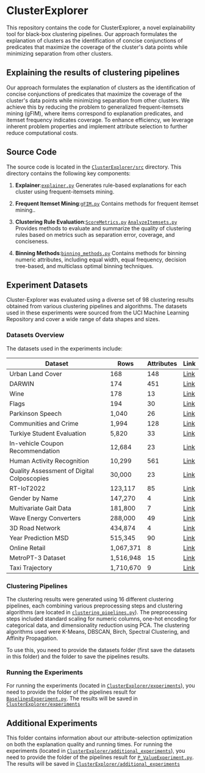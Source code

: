 # ClusterExplorer
This repository contains the code for ClusterExplorer, a novel explainability tool for black-box clustering pipelines. Our approach formulates the explanation of clusters as the identification of concise conjunctions of predicates that maximize the coverage of the cluster's data points while minimizing separation from other clusters.

## Explaining the results of clustering pipelines
Our approach formulates the explanation of clusters as the identification of concise conjunctions of predicates that maximize the coverage of the cluster's data points while minimizing separation from other clusters. We achieve this by reducing the problem to generalized frequent-itemsets mining (gFIM), where items correspond to explanation predicates, and itemset frequency indicates coverage. To enhance efficiency, we leverage inherent problem properties and implement attribute selection to further reduce computational costs.

## Source Code
The source code is located in the [`ClusterExplorer/src`](https://github.com/sarieltutay/ClusterExplorer/blob/main/src) directory. This directory contains the following key components:

1. **Explainer**:[`explainer.py`](https://github.com/sarieltutay/ClusterExplorer/blob/main/src/explainer.py) Generates rule-based explanations for each cluster using frequent-itemsets mining.

2. **Frequent Itemset Mining**:[`gFIM.py`](https://github.com/sarieltutay/ClusterExplorer/blob/main/src/gFIM.py) Contains methods for frequent itemset mining..

3. **Clustering Rule Evaluation**:[`ScoreMetrics.py`](https://github.com/sarieltutay/ClusterExplorer/blob/main/src/ScoreMetrics.py) [`AnalyzeItemsets.py`](https://github.com/sarieltutay/ClusterExplorer/blob/main/src/AnalyzeItemsets.py) Provides methods to evaluate and summarize the quality of clustering rules based on metrics such as separation error, coverage, and conciseness.

4. **Binning Methods**:[`binning_methods.py`](https://github.com/yourusername/ClusterExplorer/blob/main/src/binning_methods.py) Contains methods for binning numeric attributes, including equal width, equal frequency, decision tree-based, and multiclass optimal binning techniques.

## Experiment Datasets
Cluster-Explorer was evaluated using a diverse set of 98 clustering results obtained from various clustering pipelines and algorithms. The datasets used in these experiments were sourced from the UCI Machine Learning Repository and cover a wide range of data shapes and sizes.

### Datasets Overview
The datasets used in the experiments include:

| **Dataset**                             | **Rows**   | **Attributes** | **Link** |
|-----------------------------------------|------------|----------------|----------|
| Urban Land Cover                        | 168        | 148            | [Link](https://archive.ics.uci.edu/dataset/295/urban+land+cover) |
| DARWIN                                  | 174        | 451            | [Link](https://archive.ics.uci.edu/dataset/732/darwin) |
| Wine                                    | 178        | 13             | [Link](https://archive.ics.uci.edu/dataset/186/wine+quality) |
| Flags                                   | 194        | 30             | [Link](https://archive.ics.uci.edu/dataset/40/flags) |
| Parkinson Speech                        | 1,040      | 26             | [Link](https://archive.ics.uci.edu/dataset/301/parkinson+speech+dataset+with+multiple+types+of+sound+recordings) |
| Communities and Crime                   | 1,994      | 128            | [Link](https://archive.ics.uci.edu/dataset/183/communities+and+crime) |
| Turkiye Student Evaluation              | 5,820      | 33             | [Link](https://archive.ics.uci.edu/dataset/262/turkiye+student+evaluation) |
| In-vehicle Coupon Recommendation        | 12,684     | 23             | [Link](https://archive.ics.uci.edu/dataset/603/in+vehicle+coupon+recommendation) |
| Human Activity Recognition              | 10,299     | 561            | [Link](https://archive.ics.uci.edu/dataset/240/human+activity+recognition+using+smartphones) |
| Quality Assessment of Digital Colposcopies | 30,000  | 23             | [Link](https://archive.ics.uci.edu/dataset/384/quality+assessment+of+digital+colposcopies) |
| RT-IoT2022                              | 123,117    | 85             | [Link](https://archive.ics.uci.edu/dataset/942/rt-iot2022) |
| Gender by Name                          | 147,270    | 4              | [Link](https://archive.ics.uci.edu/dataset/591/gender+by+name) |
| Multivariate Gait Data                  | 181,800    | 7              | [Link](https://archive.ics.uci.edu/dataset/760/multivariate+gait+data) |
| Wave Energy Converters                  | 288,000    | 49             | [Link](https://archive.ics.uci.edu/dataset/494/wave+energy+converters) |
| 3D Road Network                         | 434,874    | 4              | [Link](https://archive.ics.uci.edu/dataset/246/3d+road+network+north+jutland+denmark) |
| Year Prediction MSD                     | 515,345    | 90             | [Link](https://archive.ics.uci.edu/dataset/203/yearpredictionmsd) |
| Online Retail                           | 1,067,371  | 8              | [Link](https://archive.ics.uci.edu/dataset/352/online+retail) |
| MetroPT-3 Dataset                       | 1,516,948  | 15             | [Link](https://archive.ics.uci.edu/dataset/791/metropt+3+dataset) |
| Taxi Trajectory                         | 1,710,670  | 9              | [Link](https://archive.ics.uci.edu/dataset/339/taxi+service+trajectory+prediction+challenge+ecml+pkdd+2015) |

### Clustering Pipelines
The clustering results were generated using 16 different clustering pipelines, each combining various preprocessing steps and clustering algorithms (are located in [`clustering_pipelines.py`](https://github.com/yourusername/ClusterExplorer/blob/main/experiments/clustering_pipelines.py)). The preprocessing steps included standard scaling for numeric columns, one-hot encoding for categorical data, and dimensionality reduction using PCA. The clustering algorithms used were K-Means, DBSCAN, Birch, Spectral Clustering, and Affinity Propagation.

To use this, you need to provide the datasets folder (first save the datasets in this folder) and the folder to save the pipelines results.

### Running the Experiments
For running the experiments (located in [`ClusterExplorer/experiments`](https://github.com/yourusername/ClusterExplorer/blob/main/experiments)), you need to provide the folder of the pipelines result for [`BaselinesExperiment.py`](https://github.com/yourusername/ClusterExplorer/blob/main/experiments/BaselinesExperiment.py). The results will be saved in [`ClusterExplorer/experiments`]([https://github.com/yourusername/ClusterExplorer/blob/ma](https://github.com/yourusername/ClusterExplorer/blob/main/experiments))

## Additional Experiments
This folder contains information about our attribute-selection optimization on both the explanation quality and running times.
For running the experiments (located in [`ClusterExplorer/additional_experiments`](https://github.com/yourusername/ClusterExplorer/blob/main/additional_experiments)), you need to provide the folder of the pipelines result for [`P_ValueExperiment.py`](https://github.com/yourusername/ClusterExplorer/blob/main/additional_experiments/P_ValueExperiment.py). The results will be saved in [`ClusterExplorer/additional_experiments`]([https://github.com/yourusername/ClusterExplorer/blob/ma](https://github.com/yourusername/ClusterExplorer/blob/main/additional_experiments))






